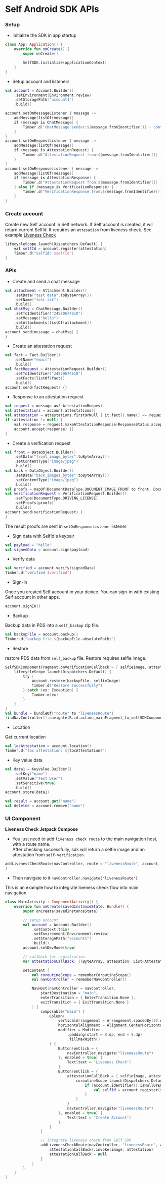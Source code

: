 # Self Android SDK APIs

### Setup

- Initialize the SDK in app startup
```kotlin
class App: Application() {
    override fun onCreate() {
        super.onCreate()

        SelfSDK.initialize(applicationContext)
    }
}
```

- Setup account and listeners
```kotlin
val account = Account.Builder()
    .setEnvironment(Environment.review)
    .setStoragePath("account1")
    .build()

account.setOnMessageListener { message ->
    addMessage(listOf(message))
    if (message is ChatMessage) {
        Timber.d("chatMessage sender:${message.fromIdentifier()} - content: ${message.message()} - attachments: ${message.attachments().size}")
    }
}
account.setOnRequestListener { message ->
    addMessage(listOf(message))
    if (message is AttestationRequest) {
        Timber.d("AttestationRequest from:${message.fromIdentifier()} - facts: ${message.facts().map { it.name() }}")
    }
}
account.setOnResponseListener { message ->
    addMessage(listOf(message))
    if (message is AttestationResponse) {
        Timber.d("AttestationRequest from:${message.fromIdentifier()} - attestation: ${message.attestations().size}")
    } else if (message is VerificationResponse) {
        Timber.d("VerificationResponse from:${message.fromIdentifier()} - attestation: ${message.attestations().size}")
    }
}
```

### Create account
Create new Self account in Self network. If Self account is created, it will return current SelfId.
It requires an `attesation` from liveness check. See example [Liveness Check](https://github.com/joinself/self-mobile-embedded-samples/blob/main/android/chat/src/main/java/com/joinself/sdk/sample/LivenessCheckFragment.kt)

```kotlin
lifecycleScope.launch(Dispatchers.Default) {
    val selfId = account.register(attestation)
    Timber.d("SelfId: $selfId")
}
```

### APIs

- Create and send a chat message
```kotlin
val attachment = Attachment.Builder()
    .setData("test data".toByteArray())
    .setName("test.txt")
    .build()
val chatMsg = ChatMessage.Builder()
    .setToIdentifier("24520674618")
    .setMessage("hello")
    .setAttachments(listOf(attachment))
    .build()
account.send(message = chatMsg) {
}
```

- Create an attestation request
```kotlin
val fact = Fact.Builder()
    .setName("email")
    .build()
val factRequest = AttestationRequest.Builder()
    .setToIdentifier("24520674618")
    .setFacts(listOf(fact))
    .build()
account.send(factRequest) {}
```

- Response to an attestation request
```kotlin
val request = message as? AttestationRequest
val attestations = account.attestations()
val attestation = attestations.firstOrNull { it.fact().name() == request.facts().first().name() }
if (attestation != null) {
    val response = request.makeAttestationResponse(ResponseStatus.accepted, attestations = listOf(attestation))
    account.accept(response) {}
}
```

- Create a verification request
```kotlin
val front = DataObject.Builder()
    .setData("front_image_bytes".toByteArray())
    .setContentType("image/jpeg")
    .build()
val back = DataObject.Builder()
    .setData("back_images_bytes".toByteArray())
    .setContentType("image/jpeg")
    .build()
val proofs = mapOf(DocumentDataType.DOCUMENT_IMAGE_FRONT to front, DocumentDataType.DOCUMENT_IMAGE_BACK to back)
val verificationRequest = VerificationRequest.Builder()
    .setType(DocumentType.DRIVING_LICENSE)
    .setProofs(proofs)
    .build()
account.send(verificationRequest) {
}
```
The result proofs are sent in `setOnResponseListener` listener

- Sign data with SelfId's keypair
```kotlin
val payload = "hello"
val signedData = account.sign(payload)
```

- Verify data
```kotlin
val verified = account.verify(signedData)
Timber.d("verified $verified")
```

- Sign-in

Once you created Self account in your device. You can sign-in with existing Self account in other apps.
```kotlin
account.signIn()
```

- Backup

Backup data in PDS into a `self_backup` zip file.

```kotlin
val backupFile = account.backup()
Timber.d("backup file ${backupFile.absolutePath}")
```

- Restore

restore PDS data from `self_backup` file. Restore requires selfie image.
```kotlin
SelfSDKComponentFragment.onVerificationCallback = { selfieImage, attestation ->
    lifecycleScope.launch(Dispatchers.Default) {
        try {
            account.restore(backupFile, selfieImage)
            Timber.d("Restore successfully")
        } catch (ex: Exception) {
            Timber.e(ex)
        }
    }
}
val bundle = bundleOf("route" to "livenessRoute")
findNavController().navigate(R.id.action_mainFragment_to_selfSDKComponentFragment, bundle)
```

- Location

Get current location

```kotlin
val locAttestation = account.location()
Timber.d("loc attestation: ${locAttestation}")
```

- Key value data
```kotlin
val data1 = KeyValue.Builder()
    .setKey("name")
    .setValue("Test User")
    .setSensitive(true)
    .build()
account.store(data1)

val result = account.get("name")
val deleted = account.remove("name")
```


### UI Component

__Liveness Check Jetpack Compose__  

- You just need to add `liveness check route` to the main navigation host, with a route name.  
After checking successfully, sdk will return a selfie image and an attestation from `self-verification`.

```kotlin
addLivenessCheckRoute(navController, route = "livenessRoute", account, this@MainActivity) { image, attestation ->
}
```

- Then navigate to it `navController.navigate("livenessRoute")`

This is an example how to integrate liveness check flow into main navigation.
```kotlin
class MainActivity : ComponentActivity() {
    override fun onCreate(savedInstanceState: Bundle?) {
        super.onCreate(savedInstanceState)

        // setup account
        val account = Account.Builder()
            .setContext(this)
            .setEnvironment(Environment.review)
            .setStoragePath("account1")
            .build()
        account.setDevMode(true)

        // callback for registration
        var attestationCallBack: ((ByteArray, attesation: List<Attestation>) -> Unit)? = null

        setContent {
            val coroutineScope = rememberCoroutineScope()
            val navController = rememberNavController()

            NavHost(navController = navController,
                startDestination = "main",
                enterTransition = { EnterTransition.None },
                exitTransition = { ExitTransition.None }
            ) {
                composable("main") {
                    Column(
                        verticalArrangement = Arrangement.spacedBy(10.dp),
                        horizontalAlignment = Alignment.CenterHorizontally,
                        modifier = Modifier
                            .padding(start = 8.dp, end = 8.dp)
                            .fillMaxWidth()
                    ) {
                        Button(onClick = {
                            navController.navigate("livenessRoute")
                        }, enabled = true) {
                            Text(text = "Liveness Check")
                        }
                        Button(onClick = {
                            attestationCallBack = { selfieImage, attestations ->
                                coroutineScope.launch(Dispatchers.Default) {
                                    if (account.identifier().isNullOrEmpty() && attestations.isNotEmpty()) {
                                        val selfId = account.register(selfieImage = selfieImage, attestations = attestations)
                                    }
                                }
                            }
                            navController.navigate("livenessRoute")
                        }, enabled = true) {
                            Text(text = "Create Account")
                        }
                    }
                }

                // integrate liveness check from Self SDK
                addLivenessCheckRoute(navController, "livenessRoute", account, this@MainActivity) { image, attestation ->
                    attestationCallBack?.invoke(image, attestation)
                    attestationCallBack = null
                }
            }
        }
    }
}
```